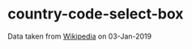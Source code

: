 # country-code-select-box

Data taken from [Wikipedia] on 03-Jan-2019

[Wikipedia]: https://en.wikipedia.org/wiki/List_of_mobile_telephone_prefixes_by_country